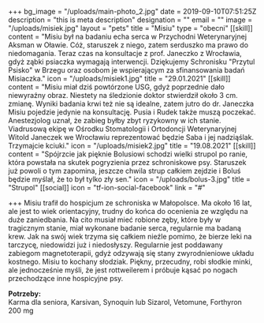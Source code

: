+++
bg_image = "/uploads/main-photo_2.jpg"
date = 2019-09-10T07:51:25Z
description = "this is meta description"
designation = ""
email = ""
image = "/uploads/misiek.jpg"
layout = "pets"
title = "Misiu"
type = "obecni"
[[skill]]
content = "Misiu był na badaniu echa serca w Przychodni Weterynaryjnej Aksman w Oławie. Cóż, staruszek z niego, zatem serduszko ma prawo do niedomagania. Teraz czas na konsultacje z prof. Janeczko z Wrocławia, gdyż ząbki psiaczka wymagają interwencji. Dziękujemy Schronisku \"Przytul Psisko\" w Brzegu oraz osobom je wspierającym za sfinansowania badań Misiaczka."
icon = "/uploads/misiek1.jpg"
title = "29.01.2021"
[[skill]]
content = "Misiu miał dziś powtórzone USG, gdyż poprzednie dało niewyraźny obraz. Niestety na śledzionie doktor stwierdził około 3 cm. zmianę. Wyniki badania krwi też nie są idealne, zatem jutro do dr. Janeczka Misiu pojedzie jedynie na konsultację. Pusia i Rudek także muszą poczekać. Anestezjolog uznał, że zabieg byłby zbyt ryzykowny w ich stanie. Viadrusową ekipę w Ośrodku Stomatologii i Ortodoncji Weterynaryjnej Witold Janeczek we Wrocławiu reprezentować będzie Saba i jej nadziąślak. Trzymajcie kciuki."
icon = "/uploads/misiek2.jpg"
title = "19.08.2021"
[[skill]]
content = "Spójrzcie jak pięknie Bolusiowi schodzi wielki strupol po ranie, która powstała na skutek pogryzienia przez schroniskowe psy. Staruszek już powoli o tym zapomina, jeszcze chwila strup całkiem zejdzie i Boluś będzie myślał, że to był tylko zły sen."
icon = "/uploads/bolus-3.jpg"
title = "Strupol"
[[social]]
icon = "tf-ion-social-facebook"
link = "#"

+++
Misiu trafił do hospicjum ze schroniska w Małopolsce. Ma około 16 lat, ale jest to wiek orientacyjny, trudny do końca do ocenienia ze względu na duże zaniedbania. Na cito musiał mieć robione zęby, które były w tragicznym stanie, miał wykonane badanie serca, regularnie ma badaną krew. Jak na swój wiek trzyma się całkiem nieźle pomimo, że bierze leki na tarczycę, niedowidzi już i niedosłyszy. Regularnie jest poddawany zabiegom magnetoterapii, gdyż odzywają się stany zwyrodnieniowe układu kostnego. Misiu to kochany słodziak. Piękny, przecudny, robi słodkie minki, ale jednocześnie myśli, że jest rottweilerem i próbuje kąsać po nogach przechodzące inne hospicyjne psy.

**Potrzeby:**  
Karma dla seniora, Karsivan, Synoquin lub Sizarol, Vetomune, Forthyron 200 mg